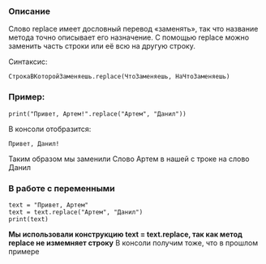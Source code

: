 ### Описание
Слово replace имеет дословный перевод «заменять», так что название метода точно описывает его назначение. С помощью replace можно заменить часть строки или её всю на другую строку.

Синтаксис:
```
СтрокаВКоторойЗаменяешь.replace(ЧтоЗаменяешь, НаЧтоЗаменяешь)
```


### Пример:
```python3
print("Привет, Артем!".replace("Артем", "Данил"))
```

В консоли отобразится:
```
Привет, Данил!
```

Таким образом мы заменили Слово Артем в нашей с троке на слово Данил

### В работе с переменными
```python3
text = "Привет, Артем"
text = text.replace("Артем", "Данил")
print(text)
```
**Мы использовали конструкцию text = text.replace, так как метод replace не измемняет строку**
В консоли получим тоже, что в прошлом примере
